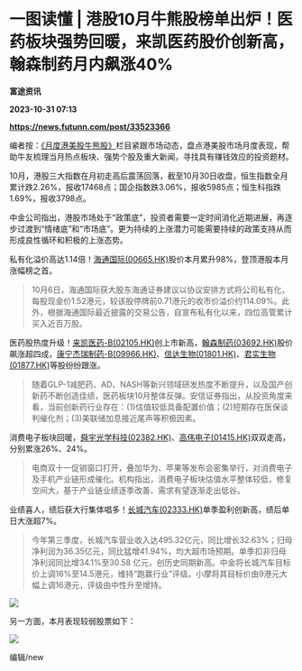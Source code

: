 # 一图读懂 | 港股10月牛熊股榜单出炉！医药板块强势回暖，来凯医药股价创新高，翰森制药月内飙涨40%
**富途资讯**

**2023-10-31 07:13**

**https://news.futunn.com/post/33523366**

编者按：[《月度港美股牛熊股》](https://news.futunn.com/news-topics/575)栏目紧跟市场动态，盘点港美股市场月度表现，帮助牛友梳理当月热点板块、强势个股及重大新闻，寻找具有赚钱效应的投资题材。

10月，港股三大指数在月初走高后震荡回落，截至10月30日收盘，恒生指数全月累计跌2.26%，报收17468点；国企指数跌3.06%，报收5985点；恒生科指跌1.69%，报收3798点。

中金公司指出，港股市场处于“政策底”，投资者需要一定时间消化近期进展，再逐步过渡到“情绪底”和“市场底”。更为持续的上涨潜力可能需要持续的政策支持从而形成良性循环和积极的上涨态势。

私有化溢价高达1.14倍！[海通国际(00665.HK)](https://www.futunn.com/quote/stock?m=hk&code=00665)股价本月累升98%，登顶港股本月涨幅榜之首。

> 10月6日，海通国际获大股东海通证券建议以协议安排方式将公司私有化，每股现金价1.52港元，较该股停牌前0.71港元的收市价溢价约114.09%。此外，根据海通国际最近披露的交易公告，自宣布私有化以来，四位高管累计买入近百万股。

医药股热度升级！[来凯医药-B(02105.HK)](https://www.futunn.com/quote/stock?m=hk&code=02105)创上市新高，[翰森制药(03692.HK)](https://www.futunn.com/quote/stock?m=hk&code=03692)股价飙涨超四成，[康宁杰瑞制药-B(09966.HK)](https://www.futunn.com/quote/stock?m=hk&code=09966)、[信达生物(01801.HK)](https://www.futunn.com/quote/stock?m=hk&code=01801)、[君实生物(01877.HK)](https://www.futunn.com/quote/stock?m=hk&code=01877)等股纷纷跟涨。

> 随着GLP-1减肥药、AD、NASH等新兴领域研发热度不断提升，以及国产创新药不断创造佳绩，医药板块10月整体反弹。安信证券指出，从投资角度来看，当前创新药行业存在：(1)估值较低具备配置价值；(2)短期存在医保谈判催化剂；(3)美联储加息接近尾声等积极因素。

消费电子板块回暖，[舜宇光学科技(02382.HK)](https://www.futunn.com/quote/stock?m=hk&code=02382)、[高伟电子(01415.HK)](https://www.futunn.com/quote/stock?m=hk&code=01415)双双走高，分别累涨26%、24%。

> 电商双十一促销窗口打开，叠加华为、苹果等发布会密集举行，对消费电子及手机产业链形成催化。机构指出，消费电子板块估值水平整体较低，修复空间大，基于产业链业绩逐季改善、需求有望逐渐走出低谷。

业绩喜人，绩后获大行集体唱多！[长城汽车(02333.HK)](https://www.futunn.com/quote/stock?m=hk&code=02333)单季盈利创新高，绩后单日大涨超7%。

> 今年第三季度，长城汽车营业收入达495.32亿元，同比增长32.63%；归母净利润为36.35亿元，同比猛增41.94%，均大超市场预期。单季扣非归母净利润同比增34.1%至30.58 亿元，创历史同期新高。中金将长城汽车目标价上调16%至14.5港元，维持“跑赢行业”评级。小摩将其目标价由9港元大幅上调16港元，评级由中性升至增持。

![](https://postimg.futunn.com/16987237243833284058318.jpeg)

另一方面，本月表现较弱股票如下：

![](https://postimg.futunn.com/16987237963545041325029.jpeg)

编辑/new